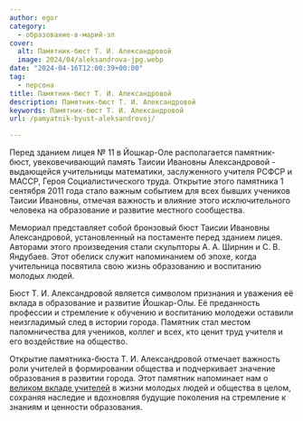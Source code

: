 ```yaml
---
author: egor
category:
  - образование-в-марий-эл
cover:
  alt: Памятник-бюст Т. И. Александровой
  image: 2024/04/aleksandrova-jpg.webp
date: "2024-04-16T12:00:39+00:00"
tag:
  - персона
title: Памятник-бюст Т. И. Александровой
description: Памятник-бюст Т. И. Александровой
keywords: Памятник-бюст Т. И. Александровой
url: /pamyatnik-byust-aleksandrovoj/

---
```

Перед зданием лицея № 11 в Йошкар-Оле располагается памятник-бюст, увековечивающий память Таисии Ивановны Александровой - выдающейся учительницы математики, заслуженного учителя РСФСР и МАССР, Героя Социалистического труда. Открытие этого памятника 1 сентября 2011 года стало важным событием для всех бывших учеников Таисии Ивановны, отмечая важность и влияние этого исключительного человека на образование и развитие местного сообщества.

Мемориал представляет собой бронзовый бюст Таисии Ивановны Александровой, установленный на постаменте перед зданием лицея. Авторами этого произведения стали скульпторы А. А. Ширнин и С. В. Яндубаев. Этот обелиск служит напоминанием об эпохе, когда учительница посвятила свою жизнь образованию и воспитанию молодых людей.

Бюст Т. И. Александровой является символом признания и уважения её вклада в образование и развитие Йошкар-Олы. Её преданность профессии и стремление к обучению и воспитанию молодежи оставили неизгладимый след в истории города. Памятник стал местом паломничества для учеников, коллег и всех, кто ценит труд учителя и его воздействие на общество.

Открытие памятника-бюста Т. И. Александровой отмечает важность роли учителей в формировании общества и подчеркивает значение образования в развитии города. Этот памятник напоминает нам о [великом вкладе учителей](/pedagog-iz-marij-el-v-finale-konkursa-uchitel-goda-rossii/) в жизни молодых людей и общества в целом, сохраняя наследие и вдохновляя будущие поколения на стремление к знаниям и ценности образования.
